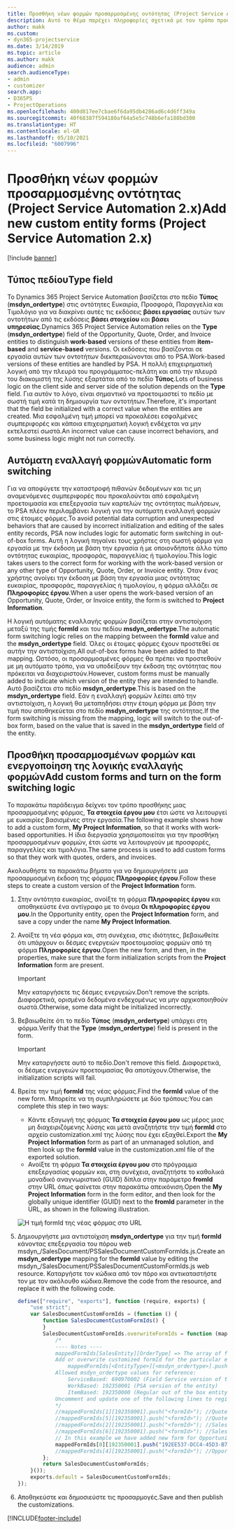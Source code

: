 ```yaml
---
title: Προσθήκη νέων φορμών προσαρμοσμένης οντότητας (Project Service Automation 2.x)
description: Αυτό το θέμα παρέχει πληροφορίες σχετικά με τον τρόπο προσθήκης φορμών προσαρμοσμένων οντοτήτων για τις ευκαιρίες, τις προσφορές, τις παραγγελίες ή τα τιμολόγια στο Dynamics 365 Project Service Automation 2.x.
author: makk
ms.custom:
- dyn365-projectservice
ms.date: 3/14/2019
ms.topic: article
ms.author: makk
audience: admin
search.audienceType:
- admin
- customizer
search.app:
- D365PS
- ProjectOperations
ms.openlocfilehash: 400d817ee7cbae6f6da95db4286ad6c4d6ff349a
ms.sourcegitcommit: 40f68387f594180af64a5e5c748b6efa188bd300
ms.translationtype: HT
ms.contentlocale: el-GR
ms.lasthandoff: 05/10/2021
ms.locfileid: "6007996"
---
```

# <a name="add-new-custom-entity-forms-project-service-automation-2x"></a><span data-ttu-id="19324-103">Προσθήκη νέων φορμών προσαρμοσμένης οντότητας (Project Service Automation 2.x)</span><span class="sxs-lookup"><span data-stu-id="19324-103">Add new custom entity forms (Project Service Automation 2.x)</span></span>

[!include [banner](../../includes/psa-now-project-operations.md)]

## <a name="type-field"></a><span data-ttu-id="19324-104">Τύπος πεδίου</span><span class="sxs-lookup"><span data-stu-id="19324-104">Type field</span></span> 

<span data-ttu-id="19324-105">Το Dynamics 365 Project Service Automation βασίζεται στο πεδίο **Τύπος** (**msdyn\_ordertype**) στις οντότητες Ευκαιρία, Προσφορά, Παραγγελία και Τιμολόγιο για να διακρίνει αυτές τις εκδόσεις **βάσει εργασίας** αυτών των οντοτήτων από τις εκδόσεις **βάσει στοιχείου** και **βάσει υπηρεσίας**.</span><span class="sxs-lookup"><span data-stu-id="19324-105">Dynamics 365 Project Service Automation relies on the **Type** (**msdyn\_ordertype**) field of the Opportunity, Quote, Order, and Invoice entities to distinguish **work-based** versions of these entities from **item-based** and **service-based** versions.</span></span> <span data-ttu-id="19324-106">Οι εκδόσεις που βασίζονται σε εργασία αυτών των οντοτήτων διεκπεραιώνονται από το PSA.</span><span class="sxs-lookup"><span data-stu-id="19324-106">Work-based versions of these entities are handled by PSA.</span></span> <span data-ttu-id="19324-107">Η πολλή επιχειρηματική λογική από την πλευρά του προγράμματος-πελάτη και από την πλευρά του διακομιστή της λύσης εξαρτάται από το πεδίο **Τύπος**.</span><span class="sxs-lookup"><span data-stu-id="19324-107">Lots of business logic on the client side and server side of the solution depends on the **Type** field.</span></span> <span data-ttu-id="19324-108">Για αυτόν το λόγο, είναι σημαντικό να προετοιμαστεί το πεδίο με σωστή τιμή κατά τη δημιουργία των οντοτήτων.</span><span class="sxs-lookup"><span data-stu-id="19324-108">Therefore, it's important that the field be initialized with a correct value when the entities are created.</span></span> <span data-ttu-id="19324-109">Μια εσφαλμένη τιμή μπορεί να προκαλέσει εσφαλμένες συμπεριφορές και κάποια επιχειρηματική λογική ενδέχεται να μην εκτελεστεί σωστά.</span><span class="sxs-lookup"><span data-stu-id="19324-109">An incorrect value can cause incorrect behaviors, and some business logic might not run correctly.</span></span>

## <a name="automatic-form-switching"></a><span data-ttu-id="19324-110">Αυτόματη εναλλαγή φορμών</span><span class="sxs-lookup"><span data-stu-id="19324-110">Automatic form switching</span></span>

<span data-ttu-id="19324-111">Για να αποφύγετε την καταστροφή πιθανών δεδομένων και τις μη αναμενόμενες συμπεριφορές που προκαλούνται από εσφαλμένη προετοιμασία και επεξεργασία των καρτελών της οντότητας πωλήσεων, το PSA πλέον περιλαμβάνει λογική για την αυτόματη εναλλαγή φορμών στις έτοιμες φόρμες.</span><span class="sxs-lookup"><span data-stu-id="19324-111">To avoid potential data corruption and unexpected behaviors that are caused by incorrect initialization and editing of the sales entity records, PSA now includes logic for automatic form switching in out-of-box forms.</span></span> <span data-ttu-id="19324-112">Αυτή η λογική πηγαίνει τους χρήστες στη σωστή φόρμα για εργασία με την έκδοση με βάση την εργασία ή με οποιονδήποτε άλλο τύπο οντότητας ευκαιρίας, προσφοράς, παραγγελίας ή τιμολογίου.</span><span class="sxs-lookup"><span data-stu-id="19324-112">This logic takes users to the correct form for working with the work-based version or any other type of Opportunity, Quote, Order, or Invoice entity.</span></span> <span data-ttu-id="19324-113">Όταν ένας χρήστης ανοίγει την έκδοση με βάση την εργασία μιας οντότητας ευκαιρίας, προσφοράς, παραγγελίας ή τιμολογίου, η φόρμα αλλάζει σε **Πληροφορίες έργου**.</span><span class="sxs-lookup"><span data-stu-id="19324-113">When a user opens the work-based version of an Opportunity, Quote, Order, or Invoice entity, the form is switched to **Project Information**.</span></span>

<span data-ttu-id="19324-114">Η λογική αυτόματης εναλλαγής φορμών βασίζεται στην αντιστοίχιση μεταξύ της τιμής **formId** και του πεδίου **msdyn\_ordertype**.</span><span class="sxs-lookup"><span data-stu-id="19324-114">The automatic form switching logic relies on the mapping between the **formId** value and the **msdyn\_ordertype** field.</span></span> <span data-ttu-id="19324-115">Όλες οι έτοιμες φόρμες έχουν προστεθεί σε αυτήν την αντιστοίχιση.</span><span class="sxs-lookup"><span data-stu-id="19324-115">All out-of-box forms have been added to that mapping.</span></span> <span data-ttu-id="19324-116">Ωστόσο, οι προσαρμοσμένες φόρμες θα πρέπει να προστεθούν με μη αυτόματο τρόπο, για να υποδείξουν την έκδοση της οντότητας που πρόκειται να διαχειριστούν.</span><span class="sxs-lookup"><span data-stu-id="19324-116">However, custom forms must be manually added to indicate which version of the entity they are intended to handle.</span></span> <span data-ttu-id="19324-117">Αυτό βασίζεται στο πεδίο **msdyn\_ordertype**.</span><span class="sxs-lookup"><span data-stu-id="19324-117">This is based on the **msdyn\_ordertype** field.</span></span> <span data-ttu-id="19324-118">Εάν η εναλλαγή φορμών λείπει από την αντιστοίχιση, η λογική θα μεταπηδήσει στην έτοιμη φόρμα με βάση την τιμή που αποθηκεύεται στο πεδίο **msdyn\_ordertype** της οντότητας.</span><span class="sxs-lookup"><span data-stu-id="19324-118">If the form switching is missing from the mapping, logic will switch to the out-of-box form, based on the value that is saved in the **msdyn\_ordertype** field of the entity.</span></span>

## <a name="add-custom-forms-and-turn-on-the-form-switching-logic"></a><span data-ttu-id="19324-119">Προσθήκη προσαρμοσμένων φορμών και ενεργοποίηση της λογικής εναλλαγής φορμών</span><span class="sxs-lookup"><span data-stu-id="19324-119">Add custom forms and turn on the form switching logic</span></span>

<span data-ttu-id="19324-120">Το παρακάτω παράδειγμα δείχνει τον τρόπο προσθήκης μιας προσαρμοσμένης φόρμας, **Τα στοιχεία έργου μου** έτσι ώστε να λειτουργεί με ευκαιρίες βασισμένες στην εργασία.</span><span class="sxs-lookup"><span data-stu-id="19324-120">The following example shows how to add a custom form, **My Project Information**, so that it works with work-based opportunities.</span></span> <span data-ttu-id="19324-121">Η ίδια διεργασία χρησιμοποιείται για την προσθήκη προσαρμοσμένων φορμών, έτσι ώστε να λειτουργούν με προσφορές, παραγγελίες και τιμολόγια.</span><span class="sxs-lookup"><span data-stu-id="19324-121">The same process is used to add custom forms so that they work with quotes, orders, and invoices.</span></span>

<span data-ttu-id="19324-122">Ακολουθήστε τα παρακάτω βήματα για να δημιουργήσετε μια προσαρμοσμένη έκδοση της φόρμας **Πληροφορίες έργου**.</span><span class="sxs-lookup"><span data-stu-id="19324-122">Follow these steps to create a custom version of the **Project Information** form.</span></span>

1. <span data-ttu-id="19324-123">Στην οντότητα ευκαιρίας, ανοίξτε τη φόρμα **Πληροφορίες έργου** και αποθηκεύστε ένα αντίγραφο με το όνομα **Οι πληροφορίες έργου μου**.</span><span class="sxs-lookup"><span data-stu-id="19324-123">In the Opportunity entity, open the **Project Information** form, and save a copy under the name **My Project Information**.</span></span>
2. <span data-ttu-id="19324-124">Ανοίξτε τη νέα φόρμα και, στη συνέχεια, στις ιδιότητες, βεβαιωθείτε ότι υπάρχουν οι δέσμες ενεργειών προετοιμασίας φορμών από τη φόρμα **Πληροφορίες έργου**.</span><span class="sxs-lookup"><span data-stu-id="19324-124">Open the new form, and then, in the properties, make sure that the form initialization scripts from the **Project Information** form are present.</span></span> 

    > [!IMPORTANT]
    > <span data-ttu-id="19324-125">Μην καταργήσετε τις δέσμες ενεργειών.</span><span class="sxs-lookup"><span data-stu-id="19324-125">Don't remove the scripts.</span></span> <span data-ttu-id="19324-126">Διαφορετικά, ορισμένα δεδομένα ενδεχομένως να μην αρχικοποιηθούν σωστά.</span><span class="sxs-lookup"><span data-stu-id="19324-126">Otherwise, some data might be initialized incorrectly.</span></span>

3. <span data-ttu-id="19324-127">Βεβαιωθείτε ότι το πεδίο **Τύπος** (**msdyn\_ordertype**) υπάρχει στη φόρμα.</span><span class="sxs-lookup"><span data-stu-id="19324-127">Verify that the **Type** (**msdyn\_ordertype**) field is present in the form.</span></span> 

    > [!IMPORTANT]
    > <span data-ttu-id="19324-128">Μην καταργήσετε αυτό το πεδίο.</span><span class="sxs-lookup"><span data-stu-id="19324-128">Don't remove this field.</span></span> <span data-ttu-id="19324-129">Διαφορετικά, οι δέσμες ενεργειών προετοιμασίας θα αποτύχουν.</span><span class="sxs-lookup"><span data-stu-id="19324-129">Otherwise, the initialization scripts will fail.</span></span>

4. <span data-ttu-id="19324-130">Βρείτε την τιμή **formId** της νέας φόρμας.</span><span class="sxs-lookup"><span data-stu-id="19324-130">Find the **formId** value of the new form.</span></span> <span data-ttu-id="19324-131">Μπορείτε να τη συμπληρώσετε με δύο τρόπους:</span><span class="sxs-lookup"><span data-stu-id="19324-131">You can complete this step in two ways:</span></span>

    - <span data-ttu-id="19324-132">Κάντε εξαγωγή της φόρμας **Τα στοιχεία έργου μου** ως μέρος μιας μη διαχειριζόμενης λύσης και μετά αναζητήστε την τιμή **formId** στο αρχείο customization.xml της λύσης που έχει εξαχθεί.</span><span class="sxs-lookup"><span data-stu-id="19324-132">Export the **My Project Information** form as part of an unmanaged solution, and then look up the **formId** value in the customization.xml file of the exported solution.</span></span>
    - <span data-ttu-id="19324-133">Ανοίξτε τη φόρμα **Τα στοιχεία έργου μου** στο πρόγραμμα επεξεργασίας φορμών και, στη συνέχεια, αναζητήστε το καθολικά μοναδικό αναγνωριστικό (GUID) δίπλα στην παράμετρο **fromId** στην URL όπως φαίνεται στην παρακάτω απεικόνιση.</span><span class="sxs-lookup"><span data-stu-id="19324-133">Open the **My Project Information** form in the form editor, and then look for the globally unique identifier (GUID) next to the **fromId** parameter in the URL, as shown in the following illustration.</span></span>

    ![Η τιμή formId της νέας φόρμας στο URL](media/how-to-add-custom-forms-in-v2.0.png)

5. <span data-ttu-id="19324-135">Δημιουργήστε μια αντιστοίχιση **msdyn\_ordertype** για την τιμή **formId** κάνοντας επεξεργασία του πόρου web msdyn\_/SalesDocument/PSSalesDocumentCustomFormIds.js.</span><span class="sxs-lookup"><span data-stu-id="19324-135">Create an **msdyn\_ordertype** mapping for the **formId** value by editing the msdyn\_/SalesDocument/PSSalesDocumentCustomFormIds.js web resource.</span></span> <span data-ttu-id="19324-136">Καταργήστε τον κώδικα από τον πόρο και αντικαταστήστε τον με τον ακόλουθο κώδικα.</span><span class="sxs-lookup"><span data-stu-id="19324-136">Remove the code from the resource, and replace it with the following code.</span></span>

    ```javascript
    define(["require", "exports"], function (require, exports) {
        "use strict";
        var SalesDocumentCustomFormIds = (function () {
            function SalesDocumentCustomFormIds() {
            }
            SalesDocumentCustomFormIds.overwriteFormIds = function (mappedFormIds) {
                /*
                ---- Notes ----
                mappedFormIds[SalesEntity][OrderType] => The array of forms IDs that support particular entity and order type
                Add or overwrite customized formId for the particular entity and order type by calling:
                    mappedFormIds[<EntityType>][<msdyn_ordertype>].push("<formId>");
                Allowed msdyn_ordertype values for reference:
                    ServiceBased: 690970002 (Field Service version of the entity)
                    WorkBased: 192350001 (PSA version of the entity)
                    ItemBased: 192350000 (Regular out of the box entity)
                Uncomment and update one of the following lines to register custom PSA form for required entity:
                */      
                //mappedFormIds[1][192350001].push("<formId>"); //Quote
                //mappedFormIds[5][192350001].push("<formId>"); //Quote Line
                //mappedFormIds[2][192350001].push("<formId>"); //Sales Order
                //mappedFormIds[6][192350001].push("<formId>"); //Sales Order Line
                // In this example we have added new form for Opportunity
                mappedFormIds[0][192350001].push("192EE537-DCC4-45D3-B7AF-EA694B9113D2"); //Opportunity
                //mappedFormIds[4][192350001].push("<formId>"); //Opportunity Line
            };
            return SalesDocumentCustomFormIds;
        }());
        exports.default = SalesDocumentCustomFormIds;
    });
    ```

6. <span data-ttu-id="19324-137">Αποθηκεύστε και δημοσιεύστε τις προσαρμογές.</span><span class="sxs-lookup"><span data-stu-id="19324-137">Save and then publish the customizations.</span></span>


[!INCLUDE[footer-include](../../includes/footer-banner.md)]